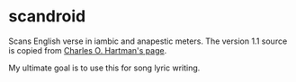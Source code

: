 # scandroid
Scans English verse in iambic and anapestic meters. The  version 1.1 source is copied from [Charles O. Hartman's page](https://oak.conncoll.edu/cohar/Programs.htm).

My ultimate goal is to use this for song lyric writing.
